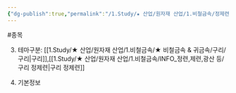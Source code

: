 ```yaml
---
{"dg-publish":true,"permalink":"/1.Study/★ 산업/원자재 산업/1.비철금속/정제련업/종목/LS/","created":"2024-11-20T21:02:28.791+09:00","updated":"2025-06-03T20:07:20.520+09:00"}
---
```


#종목



3. 테마구분: [[1.Study/★ 산업/원자재 산업/1.비철금속/★ 비철금속 & 귀금속/구리/구리\|구리]],[[1.Study/★ 산업/원자재 산업/1.비철금속/INFO_정련,제련,광산 등/구리 정제련\|구리 정제련]]



1. 기본정보
